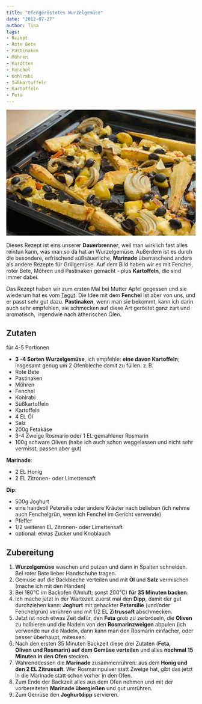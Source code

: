 ```yaml
---
title: "Ofengeröstetes Wurzelgemüse"
date: "2012-07-27" 
author: Tina
tags:
- Rezept
- Rote Bete
- Pastinaken
- Möhren
- Karotten
- Fenchel
- Kohlrabi
- Süßkartoffeln
- Kartoffeln
- Feta
---
```


![wurzelgemuese](images/wurzelgemuese.jpg)

Dieses Rezept ist eins unserer **Dauerbrenner**, weil man wirklich fast alles reintun kann, was man so da hat an Wurzelgemüse. Außerdem ist es durch die besondere, erfrischend süßsäuerliche, **Marinade** überraschend anders als andere Rezepte für Grillgemüse. Auf dem Bild haben wir es mit Fenchel, roter Bete, Möhren und Pastinaken gemacht - plus **Kartoffeln**, die sind immer dabei.

Das Rezept haben wir zum ersten Mal bei Mutter Apfel gegessen und sie wiederum hat es vom [Tegut](http://www.tegut-genusswelt.com/g/cms/tegut_rezept42_rotebetewurzel.jsf). Die Idee mit dem **Fenchel** ist aber von uns, und er passt sehr gut dazu. **Pastinaken**, wenn man sie bekommt, kann ich darin auch sehr empfehlen, sie schmecken auf diese Art geröstet ganz zart und aromatisch,  irgendwie nach ätherischen Ölen.

## Zutaten

für 4-5 Portionen

- **3 -4 Sorten Wurzelgemüse**, ich empfehle: **eine davon Kartoffeln**; insgesamt genug um 2 Ofenbleche damit zu füllen. z. B.
- Rote Bete
- Pastinaken
- Möhren
- Fenchel
- Kohlrabi
- Süßkartoffeln
- Kartoffeln
- 4 EL Öl
- Salz
- 200g Fetakäse
- 3-4 Zweige Rosmarin oder 1 EL gemahlener Rosmarin
- 100g schware Oliven (habe ich auch schon weggelassen und nicht sehr vermisst, passen aber gut)

**Marinade**:

- 2 EL Honig
- 2 EL Zitronen- oder Limettensaft

**Dip**:

- 500g Joghurt
- eine handvoll Petersilie oder andere Kräuter nach belieben (ich nehme auch Fenchelgrün, wenn ich Fenchel im Gericht verwende)
- Pfeffer
- 1/2 weiteren EL Zitronen- oder Limettensaft
- optional: etwas Zucker und Knoblauch

## Zubereitung

1. **Wurzelgemüse** waschen und putzen und dann in Spalten schneiden. Bei roter Bete lieber Handschuhe tragen.
2. Gemüse auf die Backbleche verteilen und mit **Öl** und **Salz** vermischen (mache ich mit den Händen)
3. Bei 180°C im Backofen (Umluft; sonst 200°C) **für 35 Minuten backen**.
4. Ich mache jetzt in der Wartezeit zuerst mal den **Dipp**, damit der gut durchziehen kann: **Joghurt** mit gehackter **Petersilie** (und/oder Fenchelgrün) verühren und mit 1/2 EL **Zitrussaft** abschmecken.
5. Jetzt ist noch etwas Zeit dafür, den **Feta** grob zu zerbröseln, die **Oliven** zu halbieren und die Nadeln von den **Rosmarinzweigen** abpulen (ich verwende nur die Nadeln, dann kann man den Rosmarin einfacher, oder besser überhaupt, mitessen.
6. Nach den ersten 35 Minuten Backzeit diese drei Zutaten (**Feta, Oliven und Rosmarin) auf dem Gemüse verteilen** und alles **nochmal 15 Minuten in den Ofen** stecken.
7. Währenddessen die **Marinade** zusammenrühren: aus dem **Honig und den 2 EL Zitrussaft**. Wer Rosmarinpulver statt Zweige hat, gibt das jetzt in die Marinade statt schon vorher in den Ofen.
8. Zum Ende der Backzeit alles aus dem Ofen nehmen und mit der vorbereiteten **Marinade übergießen** und gut umrühren.
9. Zum Gemüse den **Joghurtdipp** servieren.
